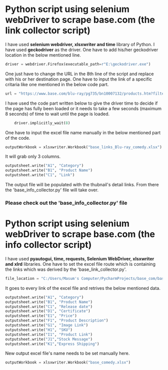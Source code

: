 # Python script using selenium webDriver to scrape base.com (the link collector script)

I have used **selenium webdriver, xlsxwriter and time** library of Python. I have used **geckodriver** as the driver. One have to add his/her geckodriver location in the below mentioned line.
```python
driver = webdriver.Firefox(executable_path=r"E:\geckodriver.exe")
```

One just have to change the URL in the 8th line of the script and replace with his or her destination page. One have to input the link of a specific critaria like one mentioned in the below code part.

```python
url = "https://www.base.com/blu-ray/pg735/bn10007132/products.htm?filter=a%3a14%3a260339"
```
I have used the code part written below to give the driver time to decide if the page has fully been loaded or it needs to take a few seconds (maximum 8 seconds) of time to wait until the page is loaded.

``` python
    driver.implicitly_wait(8)
```

One have to input the excel file name manually in the below mentioned part of the code.

```python
outputWorkbook = xlsxwriter.Workbook("base_links_Blu-ray_comedy.xlsx")
```

It will grab only 3 columns.

```python
outputsheet.write("A1", "Category")
outputsheet.write("B1", "Product Name")
outputsheet.write("C1", "Link")
```
The output file will be populated with the thubnail's detail links. From there the 'base_info_collector.py' file will take over.

### Please check out the 'base_info_collector.py' file

# Python script using selenium webDriver to scrape base.com (the info collector script)

I have used **pyautogui, time, requests, Selenium  WebDriver, xlsxwriter and xlrd** libraries. One have to set the excel file route which is containing the links which was derived by the 'base_link_collector.py'.
```python
file_location = "C:/Users/Masum's Computer/PycharmProjects/base_com/base_links_Blu-ray_comedy.xlsx"
```
It goes to every link of the excel file and retrives the below mentioned data.

```python
outputsheet.write("A1", "Category")
outputsheet.write("B1", "Product Name")
outputsheet.write("C1", "Release date")
outputsheet.write("D1", "Certificate")
outputsheet.write("E1", "Price")
outputsheet.write("F1", "Product Description")
outputsheet.write("G1", "Image Link")
outputsheet.write("H1", "SKU")
outputsheet.write("I1", "Product Link")
outputsheet.write("J1","Stock Message")
outputsheet.write("K1","Express Shipping")
```

New output excel file's name needs to be set manually here.

```python
outputWorkbook = xlsxwriter.Workbook("base_comedy.xlsx")
```
